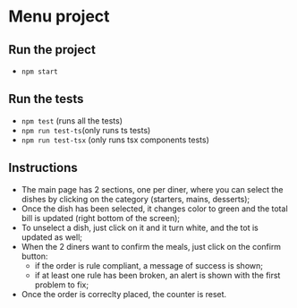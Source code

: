 Menu project
====================================
## Run the project
- `npm start`

## Run the tests
- `npm test` (runs all the tests)
- `npm run test-ts`(only runs ts tests)
- `npm run test-tsx` (only runs tsx components tests)

## Instructions
- The main page has 2 sections, one per diner, where you can select the dishes by clicking on the category (starters, mains, desserts);
- Once the dish has been selected, it changes color to green and the total bill is updated (right bottom of the screen);
- To unselect a dish, just click on it and it turn white, and the tot is updated as well;
- When the 2 diners want to confirm the meals, just click on the confirm button:
  - if the order is rule compliant, a message of success is shown;
  - if at least one rule has been broken, an alert is shown with the first problem to fix;
- Once the order is correclty placed, the counter is reset.
